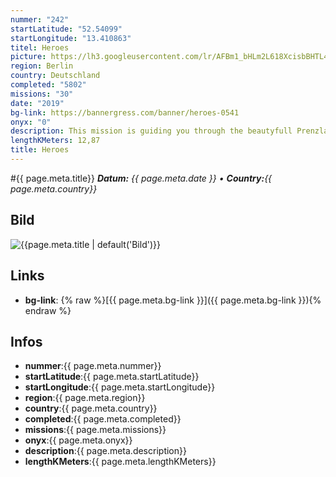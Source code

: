 ```yaml
---
nummer: "242"
startLatitude: "52.54099"
startLongitude: "13.410863"
titel: Heroes
picture: https://lh3.googleusercontent.com/lr/AFBm1_bHLm2L618XcisbBHTL4GMv5iUQfDgTupSWSOW5D7sA3vuTneN7fJjBgFzBnobKn35ef0xtc3hDtOO0UU9YPgUTZg4_IGu0ECZUqTnNXmtWkxd_Z4tWtWLJG-KTnlxw5Cf1IygIX-spmZ33M0f8SBKNh8niVvXcaKPnWF8IWCHU83hq4H2RvymILd0ylXm9_Itom2Oksqx_q5QZ_tmaYuXn_jdbW1LCLB3O0o8kGvcG4huv8y_vp2u7XkH3-5rFmWSATYZMmkmX0mNI7SAOGYsMW1d2YRQGbH4x98EDwvK888LT2QWiAUo9FtehGdZvh42bCGsUke63ckTAgrfpyjVd58dhBNMvKWYF0JBTbndzTsH9u3w9C_1maEx-g5hPL5cmcNxskB-J9BJfKr3k4Xu4dH-xahGCejlIz6k8UtAPFBv8NK1sbRmLJZk_O6mKa5pXr5x_Jg2qd0Vqx_F9--DfIYYPy0IqqDUE1nIAVtF0Plcgv5UxbUEUCWWHTcNDuccZov6nFRw558cyFlCqYia3roqfgB-TG6e_suKoMF6pau888syEY9O-7b8EaYxHeRbYaVDZWD9F0yVmk2VVj5gfAUteG_btkwRuoXgUlPzn53j_bnlUc7Ul8FCcNTexoF_cYaYcwhH8ISIND2bW74MkUECxp0SIJeHWLK-TSEIgklqRZ2V3ZTc42SYpGVik7t4csrnNvQlpaHb4caKkbkFekBf4cQvGXpfmjDJllKB7EXU0hNQksZUT9JsF-N9gv0xnM6lAIkqw9Ad5LqHPht3fP3tdBkKNuvECdgZ7gg8GlkC2jR8DFKF-wFdS9nxGtcbpUxC9Lx9DEgrkTsVI7yW1IowpERE
region: Berlin
country: Deutschland
completed: "5802"
missions: "30"
date: "2019"
bg-link: https://bannergress.com/banner/heroes-0541
onyx: "0"
description: This mission is guiding you through the beautyfull Prenzlauer Berg Kiez in Berlin. It is part of Missionmosaik which gives you a really nice banner of the the Joker.
lengthKMeters: 12,87
title: Heroes
---
```


#{{ page.meta.title}}
_**Datum:** {{ page.meta.date }} • **Country:**{{ page.meta.country}}_

## Bild
![{{page.meta.title | default('Bild')}}]({{page.meta.picture}})

## Links
- **bg-link**: {% raw %}[{{ page.meta.bg-link }}]({{ page.meta.bg-link }}){% endraw %}

## Infos
- **nummer**:{{ page.meta.nummer}}
- **startLatitude**:{{ page.meta.startLatitude}}
- **startLongitude**:{{ page.meta.startLongitude}}
- **region**:{{ page.meta.region}}
- **country**:{{ page.meta.country}}
- **completed**:{{ page.meta.completed}}
- **missions**:{{ page.meta.missions}}
- **onyx**:{{ page.meta.onyx}}
- **description**:{{ page.meta.description}}
- **lengthKMeters**:{{ page.meta.lengthKMeters}}

